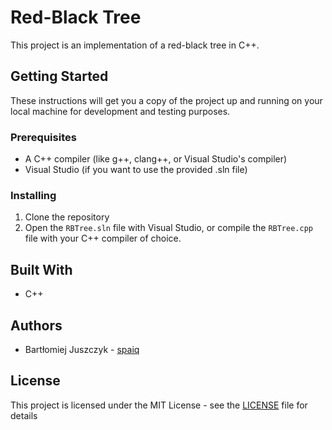 # Red-Black Tree

This project is an implementation of a red-black tree in C++.

## Getting Started

These instructions will get you a copy of the project up and running on your local machine for development and testing purposes.

### Prerequisites

- A C++ compiler (like g++, clang++, or Visual Studio's compiler)
- Visual Studio (if you want to use the provided .sln file)

### Installing

1. Clone the repository
2. Open the `RBTree.sln` file with Visual Studio, or compile the `RBTree.cpp` file with your C++ compiler of choice.

## Built With

- C++

## Authors

- Bartłomiej Juszczyk - [spaiq](https://github.com/spaiq)

## License

This project is licensed under the MIT License - see the [LICENSE](LICENSE) file for details
